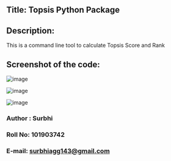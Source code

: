 ## Title: Topsis Python Package

## Description: 
This is a command line tool to calculate Topsis Score and Rank

## Screenshot of the code:
![image](https://user-images.githubusercontent.com/63094759/208639761-8ec583d2-1ad7-417b-ab2e-81f01c7dcf6f.png)

![image](https://user-images.githubusercontent.com/63094759/208639837-af3cd610-79c3-4b29-adb2-753bc1a2e9f4.png)

![image](https://user-images.githubusercontent.com/63094759/208639954-b238d7bd-cdd6-4496-8838-c5e7e477df41.png)


### Author : Surbhi

### Roll No: 101903742

### E-mail: surbhiagg143@gmail.com
